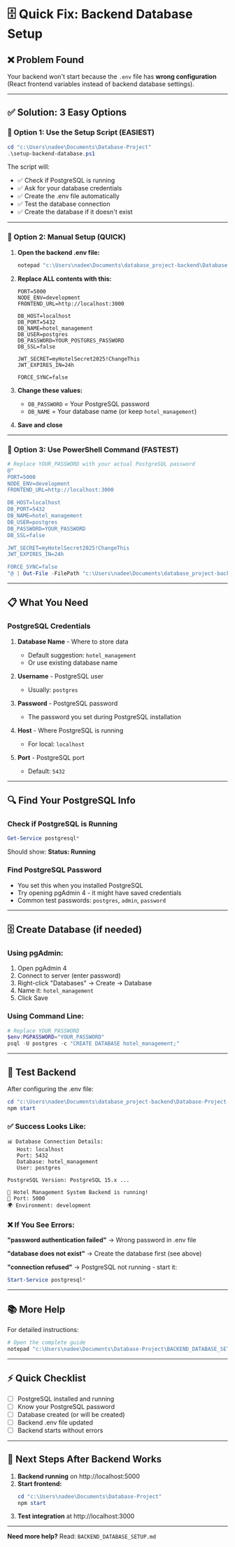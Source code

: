 # 🗄️ Quick Fix: Backend Database Setup

## ❌ Problem Found
Your backend won't start because the `.env` file has **wrong configuration** (React frontend variables instead of backend database settings).

---

## ✅ Solution: 3 Easy Options

### 🎯 Option 1: Use the Setup Script (EASIEST)

```powershell
cd "c:\Users\nadee\Documents\Database-Project"
.\setup-backend-database.ps1
```

The script will:
- ✅ Check if PostgreSQL is running
- ✅ Ask for your database credentials
- ✅ Create the .env file automatically
- ✅ Test the database connection
- ✅ Create the database if it doesn't exist

---

### 🎯 Option 2: Manual Setup (QUICK)

1. **Open the backend .env file:**
   ```powershell
   notepad "c:\Users\nadee\Documents\database_project-backend\Database-Project-Backend\.env"
   ```

2. **Replace ALL contents with this:**
   ```env
   PORT=5000
   NODE_ENV=development
   FRONTEND_URL=http://localhost:3000

   DB_HOST=localhost
   DB_PORT=5432
   DB_NAME=hotel_management
   DB_USER=postgres
   DB_PASSWORD=YOUR_POSTGRES_PASSWORD
   DB_SSL=false

   JWT_SECRET=myHotelSecret2025!ChangeThis
   JWT_EXPIRES_IN=24h

   FORCE_SYNC=false
   ```

3. **Change these values:**
   - `DB_PASSWORD` = Your PostgreSQL password
   - `DB_NAME` = Your database name (or keep `hotel_management`)

4. **Save and close**

---

### 🎯 Option 3: Use PowerShell Command (FASTEST)

```powershell
# Replace YOUR_PASSWORD with your actual PostgreSQL password
@"
PORT=5000
NODE_ENV=development
FRONTEND_URL=http://localhost:3000

DB_HOST=localhost
DB_PORT=5432
DB_NAME=hotel_management
DB_USER=postgres
DB_PASSWORD=YOUR_PASSWORD
DB_SSL=false

JWT_SECRET=myHotelSecret2025!ChangeThis
JWT_EXPIRES_IN=24h

FORCE_SYNC=false
"@ | Out-File -FilePath "c:\Users\nadee\Documents\database_project-backend\Database-Project-Backend\.env" -Encoding UTF8
```

---

## 📋 What You Need

### PostgreSQL Credentials

1. **Database Name** - Where to store data
   - Default suggestion: `hotel_management`
   - Or use existing database name

2. **Username** - PostgreSQL user
   - Usually: `postgres`

3. **Password** - PostgreSQL password
   - The password you set during PostgreSQL installation

4. **Host** - Where PostgreSQL is running
   - For local: `localhost`

5. **Port** - PostgreSQL port
   - Default: `5432`

---

## 🔍 Find Your PostgreSQL Info

### Check if PostgreSQL is Running
```powershell
Get-Service postgresql*
```
Should show: **Status: Running**

### Find PostgreSQL Password
- You set this when you installed PostgreSQL
- Try opening pgAdmin 4 - it might have saved credentials
- Common test passwords: `postgres`, `admin`, `password`

---

## 🗄️ Create Database (if needed)

### Using pgAdmin:
1. Open pgAdmin 4
2. Connect to server (enter password)
3. Right-click "Databases" → Create → Database
4. Name it: `hotel_management`
5. Click Save

### Using Command Line:
```powershell
# Replace YOUR_PASSWORD
$env:PGPASSWORD="YOUR_PASSWORD"
psql -U postgres -c "CREATE DATABASE hotel_management;"
```

---

## 🚀 Test Backend

After configuring the .env file:

```powershell
cd "c:\Users\nadee\Documents\database_project-backend\Database-Project-Backend"
npm start
```

### ✅ Success Looks Like:
```
📊 Database Connection Details:
   Host: localhost
   Port: 5432
   Database: hotel_management
   User: postgres

PostgreSQL Version: PostgreSQL 15.x ...

🚀 Hotel Management System Backend is running!
📍 Port: 5000
🌍 Environment: development
```

### ❌ If You See Errors:

**"password authentication failed"**
→ Wrong password in .env file

**"database does not exist"**
→ Create the database first (see above)

**"connection refused"**
→ PostgreSQL not running - start it:
```powershell
Start-Service postgresql*
```

---

## 📚 More Help

For detailed instructions:
```powershell
# Open the complete guide
notepad "c:\Users\nadee\Documents\Database-Project\BACKEND_DATABASE_SETUP.md"
```

---

## ⚡ Quick Checklist

- [ ] PostgreSQL installed and running
- [ ] Know your PostgreSQL password
- [ ] Database created (or will be created)
- [ ] Backend .env file updated
- [ ] Backend starts without errors

---

## 🎯 Next Steps After Backend Works

1. **Backend running** on http://localhost:5000
2. **Start frontend:**
   ```powershell
   cd "c:\Users\nadee\Documents\Database-Project"
   npm start
   ```
3. **Test integration** at http://localhost:3000

---

**Need more help?** Read: `BACKEND_DATABASE_SETUP.md`
